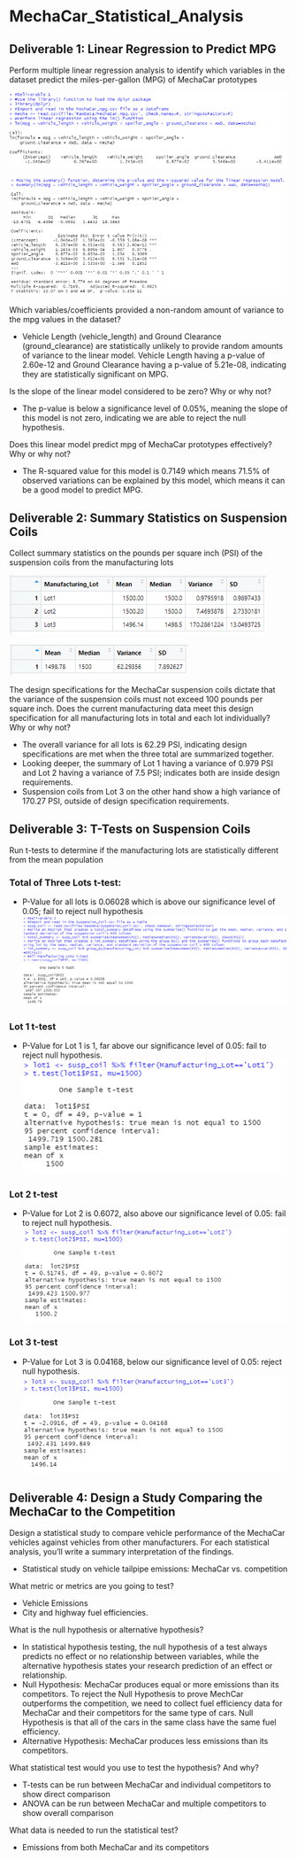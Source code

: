 # MechaCar_Statistical_Analysis


## Deliverable 1: Linear Regression to Predict MPG
Perform multiple linear regression analysis to identify which variables in the dataset predict the miles-per-gallon (MPG) of MechaCar prototypes

!["ScreenShots/Del1_Image1.png"](ScreenShots/Del1_Image1.png)

!["ScreenShots/Del1_Image2.png"](ScreenShots/Del1_Image2.png)

Which variables/coefficients provided a non-random amount of variance to the mpg values in the dataset?
- Vehicle Length (vehicle_length) and Ground Clearance (ground_clearance) are statistically unlikely to provide random amounts of variance to the linear model. Vehicle Length having a p-value of 2.60e-12 and Ground Clearance having a p-value of 5.21e-08, indicating they are statistically significant on MPG.

Is the slope of the linear model considered to be zero? Why or why not?
- The p-value is below a significance level of 0.05%, meaning the slope of this model is not zero, indicating we are able to reject the null hypothesis.

Does this linear model predict mpg of MechaCar prototypes effectively? Why or why not?
- The R-squared value for this model is 0.7149 which means 71.5% of observed variations can be explained by this model, which means it can be a good model to predict MPG.

## Deliverable 2: Summary Statistics on Suspension Coils

Collect summary statistics on the pounds per square inch (PSI) of the suspension coils from the manufacturing lots

!["ScreenShots/Del2_Image1_LotSummary.png"](ScreenShots/Del2_Image1_LotSummary.png)

!["ScreenShots/Del2_Image2_TotalSummary.png"](ScreenShots/Del2_Image2_TotalSummary.png)

The design specifications for the MechaCar suspension coils dictate that the variance of the suspension coils must not exceed 100 pounds per square inch.
Does the current manufacturing data meet this design specification for all manufacturing lots in total and each lot individually?
Why or why not?

- The overall variance for all lots is 62.29 PSI, indicating design specifications are met when the three total are summarized together.
- Looking deeper, the summary of Lot 1 having a variance of 0.979 PSI and Lot 2 having a variance of 7.5 PSI; indicates both are inside design requirements.
- Suspension coils from Lot 3 on the other hand show a high variance of 170.27 PSI, outside of design specification requirements.

## Deliverable 3: T-Tests on Suspension Coils

Run t-tests to determine if the manufacturing lots are statistically different from the mean population

### Total of Three Lots t-test:
- P-Value for all lots is 0.06028 which is above our significance level of 0.05; fail to reject null hypothesis
!["ScreenShots/Del3_Image3_ALL_Lots.png"](ScreenShots/Del3_Image3_ALL_Lots.png)

### Lot 1 t-test
- P-Value for Lot 1 is 1, far above our significance level of 0.05: fail to reject null hypothesis.
!["ScreenShots/Del3_Image4_Lot_1.png"](ScreenShots/Del3_Image4_Lot_1.png)

### Lot 2 t-test
- P-Value for Lot 2 is 0.6072, also above our significance level of 0.05: fail to reject null hypothesis.
!["ScreenShots/Del3_Image5_Lot_2.png"](ScreenShots/Del3_Image5_Lot_2.png)

### Lot 3 t-test
- P-Value for Lot 3 is 0.04168, below our significance level of 0.05: reject null hypothesis.
!["ScreenShots/Del3_Image6_Lot_3.png"](ScreenShots/Del3_Image6_Lot_3.png)



## Deliverable 4: Design a Study Comparing the MechaCar to the Competition

Design a statistical study to compare vehicle performance of the MechaCar vehicles against vehicles from other manufacturers. For each statistical analysis, you’ll write a
summary interpretation of the findings.

- Statistical study on vehicle tailpipe emissions: MechaCar vs. competition

What metric or metrics are you going to test?

- Vehicle Emissions
- City and highway fuel efficiencies.

What is the null hypothesis or alternative hypothesis?

- In statistical hypothesis testing, the null hypothesis of a test always predicts no effect or no relationship between variables, while the alternative hypothesis states your research prediction of an effect or relationship.
- Null Hypothesis: MechaCar produces equal or more emissions than its competitors. To reject the Null Hypothesis to prove MechCar outperforms the competition, we need to collect fuel efficiency data for MechaCar and their competitors for the same type of cars. Null Hypothesis is that all of the cars in the same class have the same fuel efficiency.
- Alternative Hypothesis: MechaCar produces less emissions than its competitors.

What statistical test would you use to test the hypothesis? And why?

- T-tests can be run between MechaCar and individual competitors to show direct comparison
- ANOVA can be run between MechaCar and multiple competitors to show overall comparison

What data is needed to run the statistical test?

- Emissions from both MechaCar and its competitors

